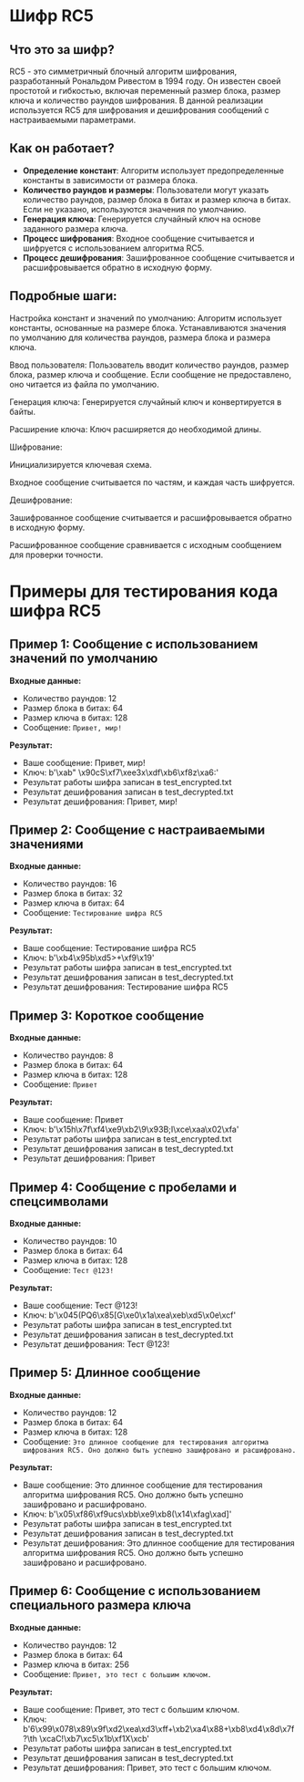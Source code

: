 # Шифр RC5

## Что это за шифр?

RC5 - это симметричный блочный алгоритм шифрования, разработанный Рональдом Ривестом в 1994 году. Он известен своей простотой и гибкостью, включая переменный размер блока, размер ключа и количество раундов шифрования. В данной реализации используется RC5 для шифрования и дешифрования сообщений с настраиваемыми параметрами.

## Как он работает?

- **Определение констант**: Алгоритм использует предопределенные константы в зависимости от размера блока.
- **Количество раундов и размеры**: Пользователи могут указать количество раундов, размер блока в битах и размер ключа в битах. Если не указано, используются значения по умолчанию.
- **Генерация ключа**: Генерируется случайный ключ на основе заданного размера ключа.
- **Процесс шифрования**: Входное сообщение считывается и шифруется с использованием алгоритма RC5.
- **Процесс дешифрования**: Зашифрованное сообщение считывается и расшифровывается обратно в исходную форму.

## Подробные шаги:
Настройка констант и значений по умолчанию: Алгоритм использует константы, основанные на размере блока. Устанавливаются значения по умолчанию для количества раундов, размера блока и размера ключа.

Ввод пользователя: Пользователь вводит количество раундов, размер блока, размер ключа и сообщение. Если сообщение не предоставлено, оно читается из файла по умолчанию.

Генерация ключа: Генерируется случайный ключ и конвертируется в байты.

Расширение ключа: Ключ расширяется до необходимой длины.

Шифрование:

Инициализируется ключевая схема.

Входное сообщение считывается по частям, и каждая часть шифруется.

Дешифрование:

Зашифрованное сообщение считывается и расшифровывается обратно в исходную форму.

Расшифрованное сообщение сравнивается с исходным сообщением для проверки точности.

# Примеры для тестирования кода шифра RC5

## Пример 1: Сообщение с использованием значений по умолчанию

**Входные данные:**
- Количество раундов: 12
- Размер блока в битах: 64
- Размер ключа в битах: 128
- Сообщение: `Привет, мир!`

**Результат:**
- Ваше сообщение:
Привет, мир!
- Ключ: b'\xab" \x90cS\xf7\xee3x\xdf\xb6\xf8z\xa6:'
- Результат работы шифра записан в test_encrypted.txt
- Результат дешифрования записан в test_decrypted.txt
- Результат дешифрования:
Привет, мир!

## Пример 2: Сообщение с настраиваемыми значениями

**Входные данные:**
- Количество раундов: 16
- Размер блока в битах: 32
- Размер ключа в битах: 64
- Сообщение: `Тестирование шифра RC5`

**Результат:**
- Ваше сообщение:
Тестирование шифра RC5
- Ключ: b'\xb4\x95b\xd5>+\xf9\x19'
- Результат работы шифра записан в test_encrypted.txt    
- Результат дешифрования записан в test_decrypted.txt    
- Результат дешифрования:
Тестирование шифра RC5

## Пример 3: Короткое сообщение

**Входные данные:**
- Количество раундов: 8
- Размер блока в битах: 64
- Размер ключа в битах: 128
- Сообщение: `Привет`

**Результат:**
- Ваше сообщение:
Привет
- Ключ: b'\x15h\x7f\xf4\xe9\xb2\\9\x93B;I\xce\xaa\x02\xfa'
- Результат работы шифра записан в test_encrypted.txt    
- Результат дешифрования записан в test_decrypted.txt    
- Результат дешифрования:
Привет

## Пример 4: Сообщение с пробелами и спецсимволами

**Входные данные:**
- Количество раундов: 10
- Размер блока в битах: 64
- Размер ключа в битах: 128
- Сообщение: `Тест @123!`

**Результат:**
- Ваше сообщение:
Тест @123!
- Ключ: b'\x045(PQ6\x85[G\xe0\x1a\xea\xeb\xd5\x0e\xcf'   
- Результат работы шифра записан в test_encrypted.txt    
- Результат дешифрования записан в test_decrypted.txt    
- Результат дешифрования:
Тест @123!

## Пример 5: Длинное сообщение

**Входные данные:**
- Количество раундов: 12
- Размер блока в битах: 64
- Размер ключа в битах: 128
- Сообщение: `Это длинное сообщение для тестирования алгоритма шифрования RC5. Оно должно быть успешно зашифровано и расшифровано.`

**Результат:**
- Ваше сообщение:
Это длинное сообщение для тестирования алгоритма шифрования RC5. Оно должно быть успешно зашифровано и расшифровано.
- Ключ: b'\x05\xf86\xf9ucs\xbb\xe9\xb8(\x14\xfag\xad]'   
- Результат работы шифра записан в test_encrypted.txt    
- Результат дешифрования записан в test_decrypted.txt    
- Результат дешифрования:
Это длинное сообщение для тестирования алгоритма шифрования RC5. Оно должно быть успешно зашифровано и расшифровано.

## Пример 6: Сообщение с использованием специального размера ключа

**Входные данные:**
- Количество раундов: 12
- Размер блока в битах: 64
- Размер ключа в битах: 256
- Сообщение: `Привет, это тест с большим ключом.`

**Результат:**
- Ваше сообщение:
Привет, это тест с большим ключом.
- Ключ: b'6\x99\x078\x89\x9f\xd2\xea\xd3\xff+\xb2\xa4\x88+\xb8\xd4\x8d\x7f?\th \xcaC!\xb7\xc5\x1b\xf1X\xcb'     
- Результат работы шифра записан в test_encrypted.txt    
- Результат дешифрования записан в test_decrypted.txt    
- Результат дешифрования:
Привет, это тест с большим ключом.
